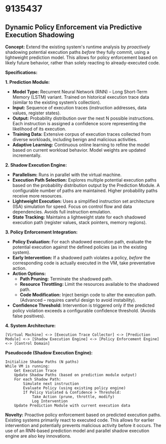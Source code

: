 # 9135437

## Dynamic Policy Enforcement via Predictive Execution Shadowing

**Concept:** Extend the existing system's runtime analysis by *proactively* shadowing potential execution paths *before* they fully commit, using a lightweight prediction model. This allows for policy enforcement based on likely future behavior, rather than solely reacting to already-executed code.

**Specifications:**

**1. Prediction Module:**

*   **Model Type:** Recurrent Neural Network (RNN) – Long Short-Term Memory (LSTM) variant. Trained on historical execution trace data (similar to the existing system’s collection).
*   **Input:** Sequence of execution traces (instruction addresses, data values, register states).
*   **Output:** Probability distribution over the next N possible instructions.  Each instruction is assigned a confidence score representing the likelihood of its execution.
*   **Training Data:**  Extensive corpus of execution traces collected from diverse workloads, including benign and malicious activities.
*   **Adaptive Learning:** Continuous online learning to refine the model based on current workload behavior.  Model weights are updated incrementally.

**2. Shadow Execution Engine:**

*   **Parallelism:** Runs in parallel with the virtual machine.
*   **Execution Path Selection:** Explores multiple potential execution paths based on the probability distribution output by the Prediction Module.  A configurable number of paths are maintained.  Higher probability paths receive more resources.
*   **Lightweight Execution:**  Uses a simplified instruction set architecture (ISA) simulation for speed.  Focus on control flow and data dependencies.  Avoids full instruction emulation.
*   **State Tracking:** Maintains a lightweight state for each shadowed execution path (register values, stack pointers, memory regions).

**3. Policy Enforcement Integration:**

*   **Policy Evaluation:** For each shadowed execution path, evaluate the potential execution against the defined policies (as in the existing system).
*   **Early Intervention:** If a shadowed path violates a policy, *before* the corresponding code is actually executed in the VM, take preventative action.
*   **Action Options:**
    *   **Path Pruning:**  Terminate the shadowed path.
    *   **Resource Throttling:**  Limit the resources available to the shadowed path.
    *   **Code Modification:** Inject benign code to alter the execution path. (Advanced – requires careful design to avoid instability).
*   **Confidence Threshold:**  Intervention is triggered only if the predicted policy violation exceeds a configurable confidence threshold. (Avoids false positives).

**4. System Architecture:**

```
[Virtual Machine] <-> [Execution Trace Collector] <-> [Prediction Module] <-> [Shadow Execution Engine] <-> [Policy Enforcement Engine] <-> [Control Domain]
```

**Pseudocode (Shadow Execution Engine):**

```
Initialize Shadow Paths (N paths)
While VM is running:
    Get Execution Trace
    Update Shadow Paths (based on prediction module output)
    For each Shadow Path:
        Simulate next instruction
        Evaluate Policy (using existing policy engine)
        If Policy Violated & Confidence > Threshold:
            Take Action (prune, throttle, modify)
            Log Intervention
    Update Prediction Module with current execution data
```

**Novelty:** Proactive policy enforcement based on predicted execution paths. Existing systems primarily react to executed code. This allows for earlier intervention and potentially prevents malicious activity before it occurs.  The use of an RNN-based prediction model and parallel shadow execution engine are also key innovations.